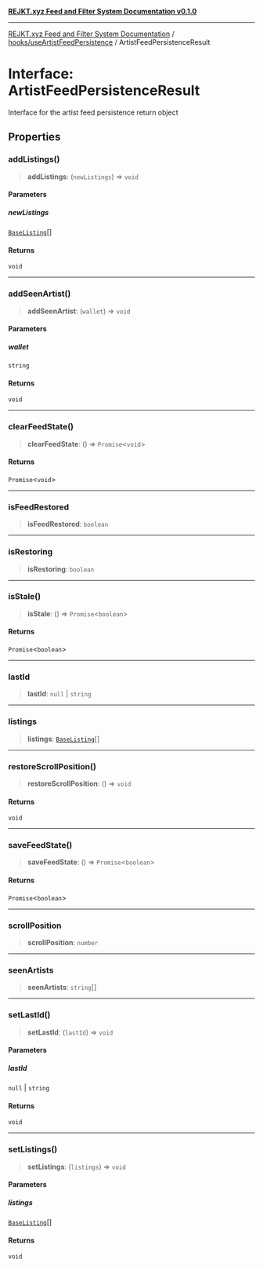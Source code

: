 [**REJKT.xyz Feed and Filter System Documentation v0.1.0**](../../../README.md)

***

[REJKT.xyz Feed and Filter System Documentation](../../../modules.md) / [hooks/useArtistFeedPersistence](../README.md) / ArtistFeedPersistenceResult

# Interface: ArtistFeedPersistenceResult

Interface for the artist feed persistence return object

## Properties

### addListings()

> **addListings**: (`newListings`) => `void`

#### Parameters

##### newListings

[`BaseListing`](../../../lib/curatedFeed/interfaces/BaseListing.md)[]

#### Returns

`void`

***

### addSeenArtist()

> **addSeenArtist**: (`wallet`) => `void`

#### Parameters

##### wallet

`string`

#### Returns

`void`

***

### clearFeedState()

> **clearFeedState**: () => `Promise`\<`void`\>

#### Returns

`Promise`\<`void`\>

***

### isFeedRestored

> **isFeedRestored**: `boolean`

***

### isRestoring

> **isRestoring**: `boolean`

***

### isStale()

> **isStale**: () => `Promise`\<`boolean`\>

#### Returns

`Promise`\<`boolean`\>

***

### lastId

> **lastId**: `null` \| `string`

***

### listings

> **listings**: [`BaseListing`](../../../lib/curatedFeed/interfaces/BaseListing.md)[]

***

### restoreScrollPosition()

> **restoreScrollPosition**: () => `void`

#### Returns

`void`

***

### saveFeedState()

> **saveFeedState**: () => `Promise`\<`boolean`\>

#### Returns

`Promise`\<`boolean`\>

***

### scrollPosition

> **scrollPosition**: `number`

***

### seenArtists

> **seenArtists**: `string`[]

***

### setLastId()

> **setLastId**: (`lastId`) => `void`

#### Parameters

##### lastId

`null` | `string`

#### Returns

`void`

***

### setListings()

> **setListings**: (`listings`) => `void`

#### Parameters

##### listings

[`BaseListing`](../../../lib/curatedFeed/interfaces/BaseListing.md)[]

#### Returns

`void`
